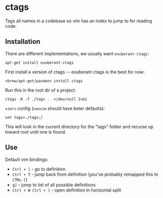 # ctags

Tags all names in a codebase so vim has an index to jump to for reading code.

## Installation

There are different implementations, we usually want `exuberant-ctags`:

```
apt-get install exuberant-ctags
```


First install a version of ctags -- exuberant ctags is the best for now:
```
<brew/apt-get/pacman> install ctags
```
Run this in the root dir of a project:
```
ctags -R -f ./tags .  >/dev/null 2>&1
```


`vimrc` config (`neovim` should have beter defaults):
```
set tags=./tags;/
```

This will look in the current directory for the "tags" folder and recurse up toward root until one is found.

## Use

Default vim bindings:
* `Ctrl + ]` - go to definition
* `Ctrl + T` - jump back from definition (you've probably remapped this to `CTRL-[`)
* `g]` - jump to list of all possible definitions
* `Ctrl + W Ctrl + ]` - open definition in horizontal split

